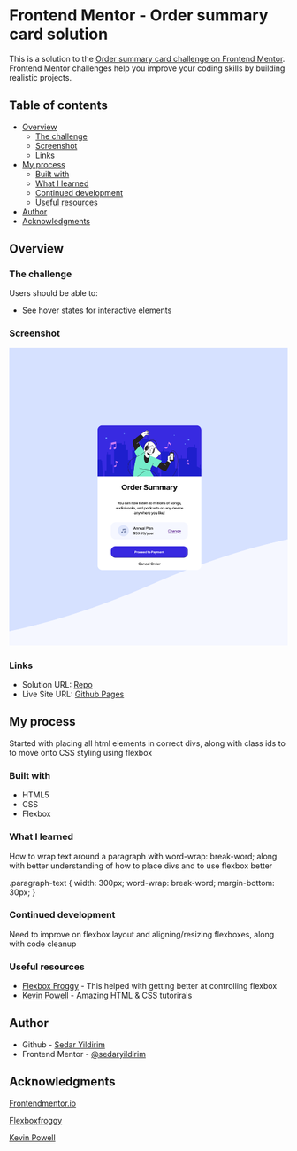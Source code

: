 # Frontend Mentor - Order summary card solution

This is a solution to the [Order summary card challenge on Frontend Mentor](https://www.frontendmentor.io/challenges/order-summary-component-QlPmajDUj). Frontend Mentor challenges help you improve your coding skills by building realistic projects. 

## Table of contents

- [Overview](#overview)
  - [The challenge](#the-challenge)
  - [Screenshot](#screenshot)
  - [Links](#links)
- [My process](#my-process)
  - [Built with](#built-with)
  - [What I learned](#what-i-learned)
  - [Continued development](#continued-development)
  - [Useful resources](#useful-resources)
- [Author](#author)
- [Acknowledgments](#acknowledgments)

## Overview

### The challenge

Users should be able to:

- See hover states for interactive elements

### Screenshot

![](./images/screenshot.jpg)

### Links

- Solution URL: [Repo](https://github.com/sedaryildirim/order-summary)
- Live Site URL: [Github Pages](https://sedaryildirim.github.io/order-summary/)

## My process

Started with placing all html elements in correct divs, along with class ids to to move onto CSS
styling using flexbox

### Built with

- HTML5
- CSS
- Flexbox

### What I learned

How to wrap text around a paragraph with word-wrap: break-word; along with better understanding
of how to place divs and to use flexbox better

.paragraph-text {
    width: 300px;
    word-wrap: break-word;
    margin-bottom: 30px;
}

### Continued development

Need to improve on flexbox layout and aligning/resizing flexboxes, along with code cleanup

### Useful resources

- [Flexbox Froggy](https://flexboxfroggy.com/) - This helped with getting better at controlling flexbox
- [Kevin Powell](https://www.youtube.com/KevinPowell) - Amazing HTML & CSS tutorirals

## Author

- Github - [Sedar Yildirim](https://github.com/sedaryildirim)
- Frontend Mentor - [@sedaryildirim](https://www.frontendmentor.io/profile/sedaryildirim)

## Acknowledgments

[Frontendmentor.io](https://www.frontendmentor.io/)

[Flexboxfroggy](https://flexboxfroggy.com/)

[Kevin Powell](https://www.youtube.com/KevinPowell)